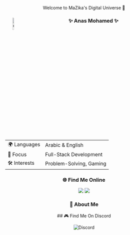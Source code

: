 <div align="center">
  <p>Welcome to MaZika's Digital Universe 🚀</p>
</div>

<div align="center">

<div align="center">
  <img src="https://i.imgur.com/0GS0rLh.png" alt="GIF Image" style="width: 10%; height: auto; border-radius: 50%; float: left; margin-right: 10px;">
  <h3>✨ Anas Mohamed ✨</h3>
 

  <table>
    <tr>
      <td>🌍 Languages</td>
      <td>Arabic & English</td>
    </tr>
    <tr>
      <td>🎯 Focus</td>
      <td>Full-Stack Development</td>
    </tr>
    <tr>
      <td>🛠️ Interests</td>
      <td>Problem-Solving, Gaming</td>
    </tr>
  </table>
</div>

<div align="center">
  <h3>🌐 Find Me Online</h3>
  <a href="https://anas-mohamed.vercel.app" target="_blank"><img src="https://img.shields.io/badge/Portfolio-https://anas-mohamed.vercel.app-blue?style=for-the-badge"></a>
  <a href="https://discord.gg/GCPTzNZnhJ" target="_blank"><img src="https://img.shields.io/badge/Discord-Join_My_Server-7289DA?style=for-the-badge&logo=discord&logoColor=white"></a>
</div>

### 💫 About Me
<div align="center">
 ## 🎮 Find Me On Discord
  
![Discord](https://discord.c99.nl/widget/theme-2/555873880384995329.png)

</div>
